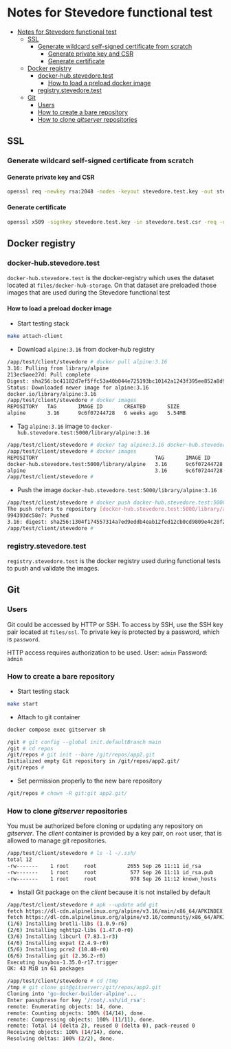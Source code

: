 # Notes for Stevedore functional test

- [Notes for Stevedore functional test](#notes-for-stevedore-functional-test)
  - [SSL](#ssl)
    - [Generate wildcard self-signed certificate from scratch](#generate-wildcard-self-signed-certificate-from-scratch)
      - [Generate private key and CSR](#generate-private-key-and-csr)
      - [Generate certificate](#generate-certificate)
  - [Docker registry](#docker-registry)
    - [docker-hub.stevedore.test](#docker-hubstevedoretest)
      - [How to load a preload docker image](#how-to-load-a-preload-docker-image)
    - [registry.stevedore.test](#registrystevedoretest)
  - [Git](#git)
    - [Users](#users)
    - [How to create a bare repository](#how-to-create-a-bare-repository)
    - [How to clone _gitserver_ repositories](#how-to-clone-gitserver-repositories)

## SSL

### Generate wildcard self-signed certificate from scratch

#### Generate private key and CSR

```sh
openssl req -newkey rsa:2048 -nodes -keyout stevedore.test.key -out stevedore.test.csr -config stevedore.test.cnf
```

#### Generate certificate

```sh
openssl x509 -signkey stevedore.test.key -in stevedore.test.csr -req -days 365 -out stevedore.test.crt -extensions req_ext -extfile stevedore.test.cnf
```

## Docker registry

### docker-hub.stevedore.test

`docker-hub.stevedore.test` is the docker-registry which uses the dataset located at `files/docker-hub-storage`. On that dataset are preloaded those images that are used during the Stevedore functional test

#### How to load a preload docker image

- Start testing stack

```sh
make attach-client
```

- Download `alpine:3.16` from docker-hub registry

```sh
/app/test/client/stevedore # docker pull alpine:3.16
3.16: Pulling from library/alpine
213ec9aee27d: Pull complete
Digest: sha256:bc41182d7ef5ffc53a40b044e725193bc10142a1243f395ee852a8d9730fc2ad
Status: Downloaded newer image for alpine:3.16
docker.io/library/alpine:3.16
/app/test/client/stevedore # docker images
REPOSITORY   TAG       IMAGE ID       CREATED       SIZE
alpine       3.16      9c6f07244728   6 weeks ago   5.54MB
```

- Tag `alpine:3.16` image to `docker-hub.stevedore.test:5000/library/alpine:3.16`

```sh
/app/test/client/stevedore # docker tag alpine:3.16 docker-hub.stevedore.test:5000/library/alpine:3.16
/app/test/client/stevedore # docker images
REPOSITORY                                      TAG       IMAGE ID       CREATED       SIZE
docker-hub.stevedore.test:5000/library/alpine   3.16      9c6f07244728   6 weeks ago   5.54MB
alpine                                          3.16      9c6f07244728   6 weeks ago   5.54MB
/app/test/client/stevedore #
```

- Push the image `docker-hub.stevedore.test:5000/library/alpine:3.16`

```sh
/app/test/client/stevedore # docker push docker-hub.stevedore.test:5000/library/alpine:3.16
The push refers to repository [docker-hub.stevedore.test:5000/library/alpine]
994393dc58e7: Pushed
3.16: digest: sha256:1304f174557314a7ed9eddb4eab12fed12cb0cd9809e4c28f29af86979a3c870 size: 528
/app/test/client/stevedore #
```

### registry.stevedore.test

`registry.stevedore.test` is the docker registry used during functional tests to push and validate the images.

## Git

### Users

Git could be accessed by HTTP or SSH.
To access by SSH, use the SSH key pair located at `files/ssl`. To private key is protected by a password, which is `password`.

HTTP access requires authorization to be used. User: `admin` Password: `admin`

### How to create a bare repository

- Start testing stack

```sh
make start
```

- Attach to git container

```sh
docker compose exec gitserver sh
```

```sh
/git # git config --global init.defaultBranch main
/git # cd repos
/git/repos # git init --bare /git/repos/app2.git
Initialized empty Git repository in /git/repos/app2.git/
/git/repos # 
```

- Set permission properly to the new bare repository

```sh
/git/repos # chown -R git:git app2.git/
```

### How to clone _gitserver_ repositories

You must be authorized before cloning or updating any repository on _gitserver_. The _client_ container is provided by a key pair, on `root` user, that is allowed to manage git repositories.

```sh
/app/test/client/stevedore # ls -l ~/.ssh/
total 12
-rw-------    1 root     root          2655 Sep 26 11:11 id_rsa
-rw-------    1 root     root           577 Sep 26 11:11 id_rsa.pub
-rw-------    1 root     root           978 Sep 26 11:12 known_hosts
```

- Install Git package on the _client_ because it is not installed by default

```sh
/app/test/client/stevedore # apk --update add git
fetch https://dl-cdn.alpinelinux.org/alpine/v3.16/main/x86_64/APKINDEX.tar.gz
fetch https://dl-cdn.alpinelinux.org/alpine/v3.16/community/x86_64/APKINDEX.tar.gz
(1/6) Installing brotli-libs (1.0.9-r6)
(2/6) Installing nghttp2-libs (1.47.0-r0)
(3/6) Installing libcurl (7.83.1-r3)
(4/6) Installing expat (2.4.9-r0)
(5/6) Installing pcre2 (10.40-r0)
(6/6) Installing git (2.36.2-r0)
Executing busybox-1.35.0-r17.trigger
OK: 43 MiB in 61 packages
```

```sh
/app/test/client/stevedore # cd /tmp
/tmp # git clone git@gitserver:/git/repos/app2.git
Cloning into 'go-docker-builder-alpine'...
Enter passphrase for key '/root/.ssh/id_rsa':
remote: Enumerating objects: 14, done.
remote: Counting objects: 100% (14/14), done.
remote: Compressing objects: 100% (11/11), done.
remote: Total 14 (delta 2), reused 0 (delta 0), pack-reused 0
Receiving objects: 100% (14/14), done.
Resolving deltas: 100% (2/2), done.
```
